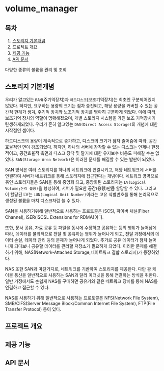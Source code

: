 # volume_manager

## 목차
1. [스토리지 기본개념](#스토리지-기본개념)
2. [프로젝트 개요](#프로젝트-개요)
3. [제공 기능](#제공-기능)
4. [API 문서](#API-문서)


다양한 종류의 볼륨을 관리 및 조회


## 스토리지 기본개념
우리가 알고있는 `RAM`(주기억장치)과 `하드디스크`(보조기억장치)는 최초엔 구분되어있지 않았다.
하지만, 요구하는 용량의 크기는 점차 증진되고, 해당 용량을 커버할 수 있는 공간적 한계가 생겨,
주기억 장치와 보조기억 장치를 명확히 구분하게 되었다. 이에 따라, 보조기억 장치의 역할이 명확해졌으며,
개별 스토리지 시스템을 가진 보조 기억장치가 탄생하게되었다. 우리가 흔히 알고있는 `DAS(Direct Access Storage)`의
개념에 대한 시작점인 셈이다.

하드디스크의 용량이 계속적으로 증가하고, 디스크의 크기가 점차 줄어즘에 따라, 공간 효율적인 면이 강조되었다.
하지만, 하나의 서버에 장착할 수 있는 디스크는 언제나 한정적이고, 공간효율적 측면과 디스크 장착 및 탈거에 대한 유지보수 비용도 피해갈 수는 없었다.
`SAN(Storage Area Network)`은 이러한 문제를 해결할 수 있는 발판이 되었다.

SAN 방식은 여러 스토리지를 하나의 네트워크에 연결시키고, 해당 네트워크에 서버를 연결하여 서버가 네트워크를 통해 스토리지에 접근한다는 개념이다.
네트워크 영역으로 묶인 스토리지들은 SAN을 통해 중앙화 되고, 중앙화된 스토리지는 `LV(Logical Volume;논리 볼륨)`을 형성하여, 서버가 필요한 공간(용량)만큼
할당할 수 있다. 그리고 이 할당된 LV는 `LUN(Logical Unit Number)`이라는 고유 식별번호를 통해 논리적으로 생성된 볼륨을 마치 디스크처럼 쓸 수 있다.

SAN을 사용하기위해 일반적으로 사용하는 프로토콜은 iSCSI, 파이버 채널(Fiber Channel), iSER(iSCSL Extensions for RDMA)이다.

또한, 문서 공유, 자료 공유 등 파일을 동시에 수정하고 공유하는 등의 행위가 늘어남에 따라, 데이터를 물리적으로 전달 및 공유하는 행위가 늘어나게 되고, 전달
과정에서의 데이터 손실, 데이터 관리 등의 문제가 늘어나게 되었다. 추가로 공유 데이터가 점차 늘어나게 되다보니 공유할 데이터를 관리할 저장소가 필요하게 되었다.
이러한 문제를 해결하기 위해, NAS(Network-Attached Storage;네이트워크 결합 스토리지)가 등장하였다.

NAS 또한 SAN과 마찬가지로, 네트워크를 기반하여 스토리지를 제공한다. 다만 광 케이블 통신을 일반적으로 사용하는 SAN과 달리 이더넷을 통해 연결하는 방식을 취한다.
일반 가정에서도 손쉽게 NAS를 구매하면 공유기와 같은 네트워크 장치를 통해 NAS를 연결하고 접근할 수 있다.

NAS를 사용하기 위해 일반적으로 사용하는 프로토콜은 NFS(Network File System), SMB/CIFS(Server Message Block/Common Internet File System), FTP(File Transfer Protocol) 등이 있다.

## 프로젝트 개요

## 제공 기능

## API 문서

